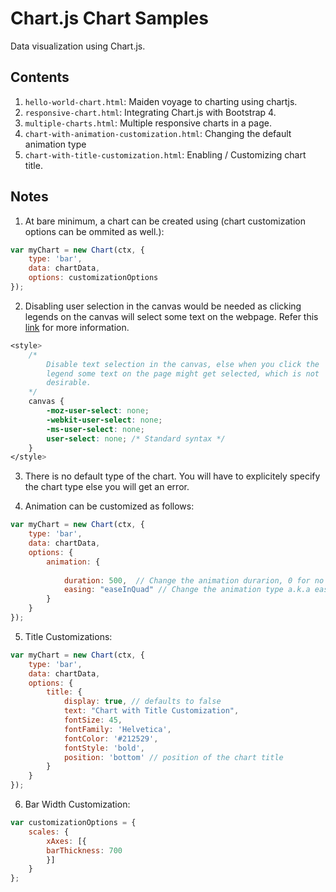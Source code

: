 # Chart.js Chart Samples
Data visualization using Chart.js.

## Contents
1. `hello-world-chart.html`: Maiden voyage to charting using chartjs.
2. `responsive-chart.html`: Integrating Chart.js with Bootstrap 4.
3. `multiple-charts.html`: Multiple responsive charts in a page.
4. `chart-with-animation-customization.html`: Changing the default animation type
5. `chart-with-title-customization.html`: Enabling / Customizing chart title.

## Notes
1. At bare minimum, a chart can be created using (chart customization options 
can be ommited as well.):

```javascript
var myChart = new Chart(ctx, {
    type: 'bar',
    data: chartData,
    options: customizationOptions
});
```

2. Disabling user selection in the canvas would be needed as clicking legends on
the canvas will select some text on the webpage. Refer this [link](https://www.w3schools.com/cssref/css3_pr_user-select.asp)
for more information.

```css
<style>
    /*
        Disable text selection in the canvas, else when you click the
        legend some text on the page might get selected, which is not 
        desirable.
    */
    canvas {
        -moz-user-select: none;
        -webkit-user-select: none;
        -ms-user-select: none;
        user-select: none; /* Standard syntax */
    }
</style>
```
3. There is no default type of the chart. You will have to explicitely specify 
the chart type else you will get an error.

4. Animation can be customized as follows:

```javascript
var myChart = new Chart(ctx, {
    type: 'bar',
    data: chartData,
    options: {
        animation: {
           
            duration: 500,  // Change the animation durarion, 0 for no animation
            easing: "easeInQuad" // Change the animation type a.k.a easing function
        }
    }
});
```

5. Title Customizations:

```javascript
var myChart = new Chart(ctx, {
    type: 'bar',
    data: chartData,
    options: {
        title: {
            display: true, // defaults to false
            text: "Chart with Title Customization",
            fontSize: 45,
            fontFamily: 'Helvetica',
            fontColor: '#212529',
            fontStyle: 'bold',
            position: 'bottom' // position of the chart title
        }
    }
});
```
6. Bar Width Customization: 

```javascript
var customizationOptions = {
    scales: {
        xAxes: [{
        barThickness: 700
        }]
    }
};
```
